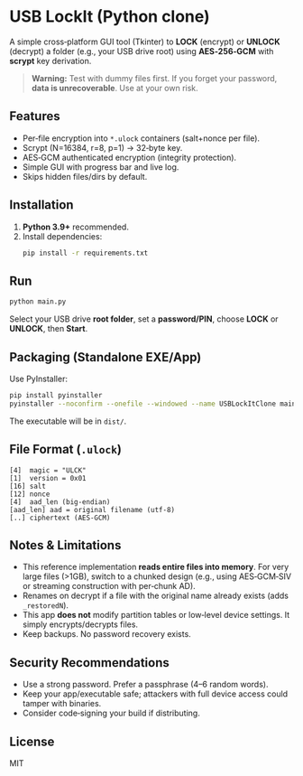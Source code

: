# USB LockIt (Python clone)

A simple cross‑platform GUI tool (Tkinter) to **LOCK** (encrypt) or **UNLOCK** (decrypt) a folder (e.g., your USB drive root) using **AES‑256‑GCM** with **scrypt** key derivation.

> **Warning:** Test with dummy files first. If you forget your password, **data is unrecoverable**. Use at your own risk.

## Features
- Per‑file encryption into `*.ulock` containers (salt+nonce per file).
- Scrypt (N=16384, r=8, p=1) → 32‑byte key.
- AES‑GCM authenticated encryption (integrity protection).
- Simple GUI with progress bar and live log.
- Skips hidden files/dirs by default.

## Installation
1. **Python 3.9+** recommended.
2. Install dependencies:
   ```bash
   pip install -r requirements.txt
   ```

## Run
```bash
python main.py
```

Select your USB drive **root folder**, set a **password/PIN**, choose **LOCK** or **UNLOCK**, then **Start**.

## Packaging (Standalone EXE/App)
Use PyInstaller:
```bash
pip install pyinstaller
pyinstaller --noconfirm --onefile --windowed --name USBLockItClone main.py
```
The executable will be in `dist/`.

## File Format (`.ulock`)
```
[4]  magic = "ULCK"
[1]  version = 0x01
[16] salt
[12] nonce
[4]  aad_len (big‑endian)
[aad_len] aad = original filename (utf‑8)
[..] ciphertext (AES‑GCM)
```

## Notes & Limitations
- This reference implementation **reads entire files into memory**. For very large files (>1GB), switch to a chunked design (e.g., using AES‑GCM‑SIV or streaming construction with per‑chunk AD).
- Renames on decrypt if a file with the original name already exists (adds `_restoredN`).
- This app **does not** modify partition tables or low‑level device settings. It simply encrypts/decrypts files.
- Keep backups. No password recovery exists.

## Security Recommendations
- Use a strong password. Prefer a passphrase (4–6 random words).
- Keep your app/executable safe; attackers with full device access could tamper with binaries.
- Consider code‑signing your build if distributing.

## License
MIT
